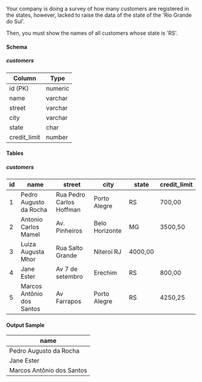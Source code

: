 Your company is doing a survey of how many customers are registered in the states, however, lacked to raise the data of the state of the 'Rio Grande do Sul'.

Then, you must show the names of all customers whose state is 'RS'.

#### Schema

##### customers
Column | Type
--- | ---	
id (PK) | numeric	
name | varchar
street | varchar
city | varchar
state | char	
credit_limit | number 

#### Tables

##### customers
id | name | street | city | state | credit_limit	
--- | --- | --- | --- | --- | ---
1 | Pedro Augusto da Rocha | Rua Pedro Carlos Hoffman | Porto Alegre | RS | 700,00	
2 | Antonio Carlos Mamel | Av. Pinheiros | Belo Horizonte | MG | 3500,50	
3 | Luiza Augusta Mhor | Rua Salto Grande | Niteroi RJ | 4000,00	
4 | Jane Ester | Av 7 de setembro | Erechim | RS | 800,00	
5 | Marcos Antônio dos Santos | Av Farrapos | Porto Alegre | RS | 4250,25 

#### Output Sample
name |
--- |	
Pedro Augusto da Rocha |	
Jane Ester |
Marcos Antônio dos Santos |
